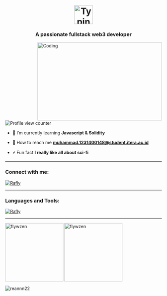 
<h1 align="center">
  <a href="https://git.io/typing-svg" target="_blank">
    <img src="https://readme-typing-svg.demolab.com?font=Fira+Code&weight=222&size=60&duration=2222&pause=222&color=F7F7F7&background=FFFFFF00&vCenter=true&width=1222&height=100&lines=Hi+%F0%9F%91%8B%2C+I'm+Rafly;I'm+a+Website+Developer" alt="Typing SVG" style="height: 60px; vertical-align: middle;">
  </a>
</h1>

<h3 align="center">A passionate fullstack web3 developer</h3>
<img align="right" alt="Coding" width="400" height="250" src="https://media1.tenor.com/m/UrnPTaqPEzkAAAAd/developer.gif">

<p align="left"> 
  <img src="https://komarev.com/ghpvc/?username=flywzen"alt="Profile view counter" />
</p>

<!-- 🔭 I’m currently working on **Probis Website SabiKerja Project** -->

- 🌱 I’m currently learning **Javascript & Solidity**

<!--- 💬 Ask me about **Node.js, Bootstrap, Express**-->

- 💇 How to reach me **muhammad.1231400148@student.itera.ac.id**

- ⚡ Fun fact **I really like all about sci-fi**

<!--##- 🎓 I have **3 coding bootcamp scholarships** -->
<hr>
<h3 align="left">Connect with me:</h3>
<p align="left">
  <a href="https://www.linkedin.com/in/muhammad-rafly-yahya-ramadhan/" target="blank"><img align="center" src="https://skillicons.dev/icons?i=linkedin,discord,instagram,notion,stackoverflow,git,github,twitter,gmail," alt="Rafly" /></a>  
</p>
<hr>
<h3 align="left">Languages and Tools:</h3>
<p align="left">
  <a href="https://www.linkedin.com/in/muhammad-rafly-yahya-ramadhan-422072295/" target="blank"><img align="center" src="https://skillicons.dev/icons?i=html,css,js,ts,bootstrap,tailwind,nodejs,expressjs,react,mongodb,postman,python,golang,rust,java,jquery,mysql,npm,vscode,arch,docker,postgresql,c,cpp,googlecloud,figma,azure" alt="Rafly" /></a>
</p>
<hr>
<p><img align="left" src="https://github-readme-stats.vercel.app/api/top-langs?username=flywzen&show_icons=true&locale=en&layout=compact&theme=nightowl&exclude_repo=HackFest-KereHore,Raion-RawrNotes,Raion-Coinvest,Statistika-SA,DDAP-BISA-INDONESIA,hackfestuc2024_frontend,5bounties-Trufriend-FE,PEMLAN-FILKOM-TOUR,ASCEND-KBMDSI,elginbrian" alt="flywzen" height="187" /></p>

<p><img align="center" src="https://github-readme-stats.vercel.app/api?username=flywzen&theme=nightowl&show_icons=true&hide_border=false&count_private=true" alt="flywzen" height="187"/></p>

<p><img align="bottom" src="https://github-readme-activity-graph.vercel.app/graph?username=flywzen&theme=react-dark" alt="reannn22"/></p>
